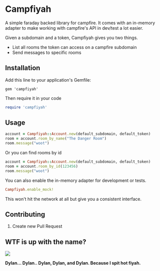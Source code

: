 # Campfiyah

A simple faraday backed library for campfire.  It comes with an in-memory adapter
to make working with campfire's API in dev/test a lot easier.

Given a subdomain and a token, Campfiyah gives you two things.

* List all rooms the token can access on a campfire subdomain
* Send messages to specific rooms

## Installation

Add this line to your application's Gemfile:

    gem 'campfiyah'


Then require it in your code

```ruby
require 'campfiyah'
```

## Usage

```ruby
account = Campfiyah::Account.new(default_subdomain, default_token)
room = account.room_by_name("The Danger Room")
room.message("woot")
```

Or you can find rooms by id

```ruby
account = Campfiyah::Account.new(default_subdomain, default_token)
room = account.room_by_id(123456)
room.message("woot")
```

You can also enable the in-memory adapter for development or tests.

```ruby
Campfiyah.enable_mock!
```

This won't hit the network at all but give you a consistent interface.

## Contributing

1. Create new Pull Request

## WTF is up with the name?

![](https://f.cloud.github.com/assets/38/359743/8b6cc2c0-a16d-11e2-8d90-6b84f53bde79.gif)

**Dylan... Dylan.. Dylan, Dylan, and Dylan.  Because I spit hot fiyah.**
